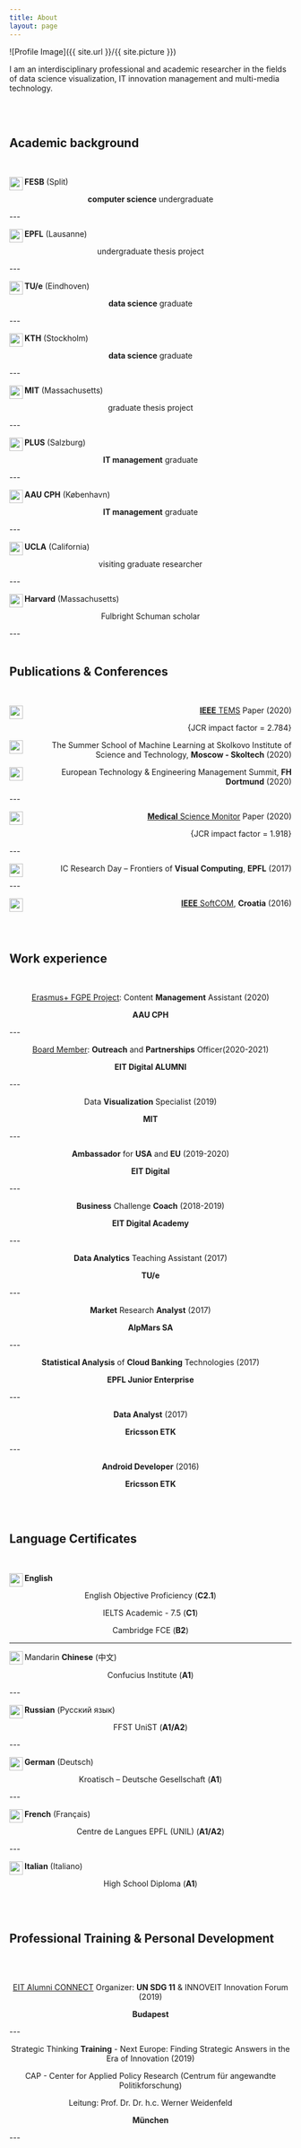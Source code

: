 ```yaml
---
title: About
layout: page
---
```

 
![Profile Image]({{ site.url }}/{{ site.picture }})	

<p>I am an interdisciplinary professional and academic researcher in the fields of data science visualization, IT innovation management and multi-media technology.</p>

<br> 
<br> 

<h2>Academic background</h2>

<br> 

<p><img src="https://dljubenk.github.io/assets/croatia.png" height="24px" width="24px" align="left"> <strong>FESB</strong> (Split)</p>
<p align="center"><strong>computer science</strong> undergraduate</p>
---
<p><img src="https://cdn-icons-png.flaticon.com/512/299/299743.png" height="24" width="24" align="left"> <strong>EPFL</strong> (Lausanne)</p>
<p align="center">undergraduate thesis project</p>
---
<p><img src="https://cdn-icons-png.flaticon.com/512/299/299711.png" height="24" width="24" align="left"> <strong>TU/e</strong> (Eindhoven)</p>
<p align="center"><strong>data science</strong> graduate</p>
---
<p><img src="https://cdn-icons-png.flaticon.com/512/299/299764.png" height="24" width="24" align="left"> <strong>KTH</strong> (Stockholm)</p>
<p align="center"><strong>data science</strong> graduate</p>
---
<p><img src="https://cdn-icons-png.flaticon.com/512/299/299722.png" height="24" width="24" align="left"> <strong>MIT</strong> (Massachusetts)</p>
<p align="center">graduate thesis project</p>
---
<p><img src="https://cdn-icons-png.flaticon.com/512/299/299945.png" height="24" width="24" align="left"> <strong>PLUS</strong> (Salzburg)</p>
<p align="center"><strong>IT management</strong> graduate</p>
---
<p><img src="https://cdn-icons-png.flaticon.com/512/299/299774.png" height="24" width="24" align="left"> <strong>AAU CPH</strong> (København)</p>
<p align="center"><strong>IT management</strong> graduate</p>
---
<p><img src="https://cdn-icons-png.flaticon.com/512/299/299722.png" height="24" width="24" align="left"> <strong>UCLA</strong> (California)</p>
<p align="center">visiting graduate researcher</p>
---
<p><img src="https://cdn-icons-png.flaticon.com/512/299/299722.png" height="24" width="24" align="left"> <strong>Harvard</strong> (Massachusetts)</p>
<p align="center">Fulbright Schuman scholar</p>
---
<br> 
<br> 

<h2>Publications & Conferences</h2>

<br> 

<p align="right"><img src="https://image.flaticon.com/icons/svg/1086/1086563.svg" height="24" width="24" align="left"> <a href="https://ieeexplore.ieee.org/abstract/document/9111707"><strong>IEEE</strong> TEMS</a> Paper (2020)</p>
<p align="right">{JCR impact factor = 2.784}</p>
<p align="right"><img src="https://image.flaticon.com/icons/svg/3062/3062812.svg" height="24" width="24" align="left"> The Summer School of Machine Learning at Skolkovo Institute of Science and Technology, <strong>Moscow - Skoltech</strong> (2020)</p>
<p align="right"><img src="https://image.flaticon.com/icons/svg/3062/3062812.svg" height="24" width="24" align="left"> European Technology & Engineering Management Summit, <strong>FH Dortmund</strong> (2020)</p>
---
<p align="right"><img src="https://image.flaticon.com/icons/svg/1086/1086563.svg" height="24" width="24" align="left"> <a href="https://www.medscimonit.com/abstract/index/idArt/923166"><strong>Medical</strong> Science Monitor</a> Paper (2020)</p>
<p align="right">{JCR impact factor = 1.918}</p>
---
<p align="right"><img src="https://image.flaticon.com/icons/svg/3062/3062812.svg" height="24" width="24" align="left"> IC Research Day – Frontiers of <strong>Visual Computing</strong>, <strong>EPFL</strong> (2017)</p>
---
<p align="right"><img src="https://image.flaticon.com/icons/svg/3062/3062812.svg" height="24" width="24" align="left"> <a href="http://marjan.fesb.hr/SoftCOM/2016/files/apk/final_program_2016.pdf"><strong>IEEE</strong> SoftCOM</a>, <strong>Croatia</strong> (2016)</p>

<br> 
<br> 

<h2>Work experience</h2>

<br> 

<p align="center"><a href="http://fgpe.usz.edu.pl/">Erasmus+ FGPE Project</a>: Content <strong>Management</strong> Assistant (2020)</p>
<p align="center"><strong>AAU CPH</strong> </p>
---
<p align="center"><a href="http://dljubenk.github.io/assets/EIT Digital Alumni Board - Outreach and Partnerships Officer.pdf">Board Member</a>: <strong>Outreach</strong> and <strong>Partnerships</strong> Officer(2020-2021)</p>
<p align="center"><strong>EIT Digital ALUMNI</strong> </p>
---
<p align="center">Data <strong>Visualization</strong> Specialist (2019)</p>
<p align="center"><strong>MIT</strong> </p>
---
<p align="center"><strong>Ambassador</strong> for <strong>USA</strong> and <strong>EU</strong> (2019-2020)</p>
<p align="center"><strong>EIT Digital</strong></p>
---
<p align="center"><strong>Business</strong> Challenge <strong>Coach</strong> (2018-2019)</p>
<p align="center"><strong>EIT Digital Academy</strong></p>
---
<p align="center"><strong>Data Analytics</strong> Teaching Assistant (2017)</p>
<p align="center"><strong>TU/e</strong></p>
---
<p align="center"><strong>Market</strong> Research <strong>Analyst</strong> (2017)</p>
<p align="center"><strong>AlpMars SA</strong></p>
---
<p align="center"><strong>Statistical Analysis</strong> of <strong>Cloud Banking</strong> Technologies (2017)</p>
<p align="center"><strong>EPFL Junior Enterprise</strong></p>
---
<p align="center"><strong>Data Analyst</strong> (2017)</p>
<p align="center"><strong>Ericsson ETK</strong></p>
---
<p align="center"><strong>Android Developer</strong> (2016)</p>
<p align="center"><strong>Ericsson ETK</strong></p>

<br> 
<br> 

<h2>Language Certificates</h2>

<br>

<p><img src="https://image.flaticon.com/icons/svg/555/555417.svg" height="24" width="24" align="left"> <strong>English</strong></p>
<p align="center">English Objective Proficiency (<strong>C2.1</strong>)</p>
<p align="center">IELTS Academic - 7.5 (<strong>C1</strong>)</p>
<p align="center">Cambridge FCE (<strong>B2</strong>)</p>

---
<p><img src="https://image.flaticon.com/icons/svg/555/555418.svg" height="24" width="24" align="left"> Mandarin <strong>Chinese</strong> (中文)</p>
<p align="center">Confucius Institute (<strong>A1</strong>)</p>
---
<p><img src="https://image.flaticon.com/icons/svg/555/555451.svg" height="24" width="24" align="left"> <strong>Russian</strong> (Русский язык)</p>
<p align="center">FFST UniST (<strong>A1/A2</strong>)</p>
---
<p><img src="https://image.flaticon.com/icons/svg/555/555613.svg" height="24" width="24" align="left"> <strong>German</strong> (Deutsch)</p>
<p align="center">Kroatisch – Deutsche Gesellschaft (<strong>A1</strong>)</p>
---
<p><img src="https://image.flaticon.com/icons/svg/555/555602.svg" height="24" width="24" align="left"> <strong>French</strong> (Français)</p>
<p align="center">Centre de Langues EPFL (UNIL) (<strong>A1/A2</strong>)</p>
---
<p><img src="https://image.flaticon.com/icons/svg/555/555668.svg" height="24" width="24" align="left"> <strong>Italian</strong> (Italiano)</p>
<p align="center">High School Diploma (<strong>A1</strong>)</p>

<br> 

<br> 

<h2>Professional Training & Personal Development</h2>

<br>

<br> 

<p align="center"><a href="https://eit.europa.eu/our-communities/eit-alumni/eit-alumni-connect-2019">EIT Alumni CONNECT</a> Organizer: <strong>UN SDG 11</strong> & INNOVEIT Innovation Forum (2019)</p>
<p align="center"><strong>Budapest</strong> </p>
---
<p align="center">Strategic Thinking <strong>Training</strong> - Next Europe: Finding Strategic Answers in the Era of Innovation (2019)</p>
<p align="center">CAP - Center for Applied Policy Research (Centrum für angewandte Politikforschung)</p>
<p align="center">Leitung: Prof. Dr. Dr. h.c. Werner Weidenfeld </p>
<p align="center"><strong>München</strong> </p>
---
